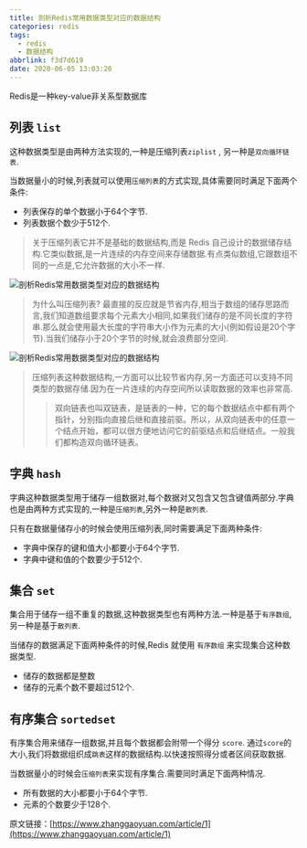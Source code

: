 ```yaml
---
title: 剖析Redis常用数据类型对应的数据结构
categories: redis
tags:
  - redis
  - 数据结构
abbrlink: f3d7d619
date: 2020-06-05 13:03:20
---
```


Redis是一种key-value非关系型数据库

## 列表 `list`
这种数据类型是由两种方法实现的,一种是压缩列表`ziplist` , 另一种是`双向循环链表`.

当数据量小的时候,列表就可以使用`压缩列表`的方式实现,具体需要同时满足下面两个条件:
- 列表保存的单个数据小于64个字节.
- 列表数据个数少于512个.

>关于压缩列表它并不是基础的数据结构,而是 Redis 自己设计的数据储存结构.它类似数据,是一片连续的内存空间来存储数据.有点类似数组,它跟数组不同的一点是,它允许数据的大小不一样.

![剖析Redis常用数据类型对应的数据结构](https://api.zhanggaoyuan.com/uploads/images/articles/201904/15/1_1555259749_mjpgRq6IsS.png)

>为什么叫压缩列表? 最直接的反应就是节省内存,相当于数组的储存思路而言,我们知道数组要求每个元素大小相同,如果我们储存的是不同长度的字符串.那么就会使用最大长度的字符串大小作为元素的大小(例如假设是20个字节).当我们储存小于20个字节的时候,就会浪费部分空间.

![剖析Redis常用数据类型对应的数据结构](https://api.zhanggaoyuan.com/uploads/images/articles/201904/15/1_1555259770_19FMp6Qc2s.png)

>压缩列表这种数据结构,一方面可以比较节省内存,另一方面还可以支持不同类型的数据存储.因为在一片连续的内存空间所以读取数据的效率也非常高.
>>双向链表也叫双链表，是链表的一种，它的每个数据结点中都有两个指针，分别指向直接后继和直接前驱。所以，从双向链表中的任意一个结点开始，都可以很方便地访问它的前驱结点和后继结点。一般我们都构造双向循环链表。

## 字典 `hash`
字典这种数据类型用于储存一组数据对,每个数据对又包含又包含键值两部分.字典也是由两种方式实现的,一种是`压缩列表`,另外一种是`散列表`.

只有在数据量储存小的时候会使用压缩列表,同时需要满足下面两种条件:

- 字典中保存的键和值大小都要小于64个字节.
- 字典中键和值的个数要少于512个.

## 集合 `set`
集合用于储存一组不重复的数据,这种数据类型也有两种方法.一种是基于`有序数组`,另一种是基于`散列表`.

当储存的数据满足下面两种条件的时候,Redis 就使用 `有序数组` 来实现集合这种数据类型.

- 储存的数据都是整数
- 储存的元素个数不要超过512个.

## 有序集合 `sortedset`
有序集合用来储存一组数据,并且每个数据都会附带一个得分 `score`. 通过`score`的大小,我们将数据组织成`跳表`这样的数据结构.以快速按照得分或者区间获取数据.

当数据量小的时候会`压缩列表`来实现有序集合.需要同时满足下面两种情况.

- 所有数据的大小都要小于64个字节.
- 元素的个数要少于128个.

原文链接：[https://www.zhanggaoyuan.com/article/1](https://www.zhanggaoyuan.com/article/1)